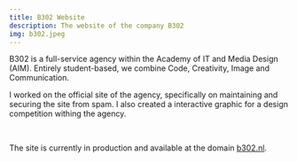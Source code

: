```yaml
---
title: B302 Website
description: The website of the company B302
img: b302.jpeg
---
```


B302 is a full-service agency within the Academy of IT and Media Design (AIM).
Entirely student-based, we combine Code, Creativity, Image and Communication.

I worked on the official site of the agency, specifically on maintaining and securing the site from spam.
I also created a interactive graphic for a design competition withing the agency.

<br/>

The site is currently in production and available at the domain [b302.nl](https://b302.nl).
